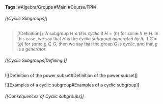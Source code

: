 **Tags:** #Algebra/Groups #Main #Course/FPM 
###### [[Cyclic Subgroups]]
> [!Definition]+
> A subgroup $H\le G$ is *cyclic* if $H = \langle h \rangle$ for some $h\in H$. In this case, we say that $H$ is the *cyclic subgroup generated by h*. If $G=\langle g \rangle$ for some $g\in G$, then we say that the group $G$ is *cyclic*, and that $g$ is a *generator*.
> 

###### [[Cyclic Subgroups|Defining <g>]]
![[Definition of the power subset#Definition of the power subset]]

![[Examples of a cyclic subgroup#Examples of a cyclic subgroup]]

###### [[Consequences of Cyclic subgroups]]

